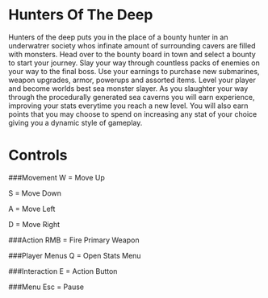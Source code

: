 # Hunters Of The Deep
  Hunters of the deep puts you in the place of a bounty hunter in an underwatrer society whos infinate amount of surrounding cavers are filled with monsters.  Head over to the bounty board in town and select a bounty to start your journey.  Slay your way through countless packs of enemies on your way to the final boss.  Use your earnings to purchase new submarines, weapon upgrades, armor, powerups and assorted items.
  Level your player and become worlds best sea monster slayer.  As you slaughter your way through the procedurally generated sea caverns you will earn experience, improving your stats everytime you reach a new level.  You will also earn points that you may choose to spend on increasing any stat of your choice giving you a dynamic style of gameplay.
  
# Controls

###Movement
W = Move Up

S = Move Down

A = Move Left

D = Move Right

###Action
RMB = Fire Primary Weapon

###Player Menus
Q = Open Stats Menu

###Interaction
E = Action Button

###Menu
Esc = Pause

